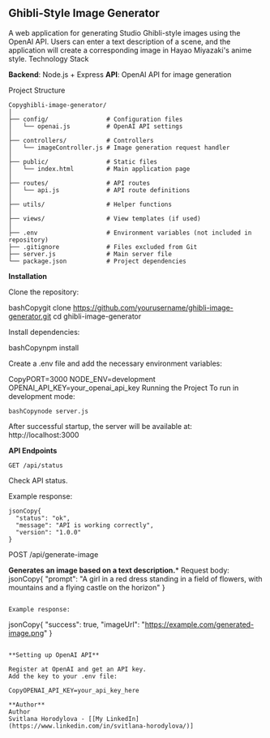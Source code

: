 ## Ghibli-Style Image Generator ##

A web application for generating Studio Ghibli-style images using the OpenAI API. Users can enter a text description of a scene, and the application will create a corresponding image in Hayao Miyazaki's anime style.
Technology Stack

**Backend**: Node.js + Express
**API**: OpenAI API for image generation

Project Structure

```
Copyghibli-image-generator/
│
├── config/                # Configuration files
│   └── openai.js          # OpenAI API settings
│
├── controllers/           # Controllers
│   └── imageController.js # Image generation request handler
│
├── public/                # Static files
│   └── index.html         # Main application page
│
├── routes/                # API routes
│   └── api.js             # API route definitions
│
├── utils/                 # Helper functions
│
├── views/                 # View templates (if used)
│
├── .env                   # Environment variables (not included in repository)
├── .gitignore             # Files excluded from Git
├── server.js              # Main server file
└── package.json           # Project dependencies
```

**Installation**

Clone the repository:

bashCopygit clone https://github.com/yourusername/ghibli-image-generator.git
cd ghibli-image-generator

Install dependencies:

bashCopynpm install

Create a .env file and add the necessary environment variables:

CopyPORT=3000
NODE_ENV=development
OPENAI_API_KEY=your_openai_api_key
Running the Project
To run in development mode:

```
bashCopynode server.js
```

After successful startup, the server will be available at: http://localhost:3000

**API Endpoints**

```
GET /api/status
```
Check API status.

Example response:

```
jsonCopy{
  "status": "ok",
  "message": "API is working correctly",
  "version": "1.0.0"
}
```

POST /api/generate-image

**Generates an image based on a text description.***
Request body:
jsonCopy{
  "prompt": "A girl in a red dress standing in a field of flowers, with mountains and a flying castle on the horizon"
}
```

Example response:

```
jsonCopy{
  "success": true,
  "imageUrl": "https://example.com/generated-image.png"
}
```

**Setting up OpenAI API**

Register at OpenAI and get an API key.
Add the key to your .env file:

CopyOPENAI_API_KEY=your_api_key_here
 
**Author**
Author
Svitlana Horodylova - [[My LinkedIn](https://www.linkedin.com/in/svitlana-horodylova/)]
